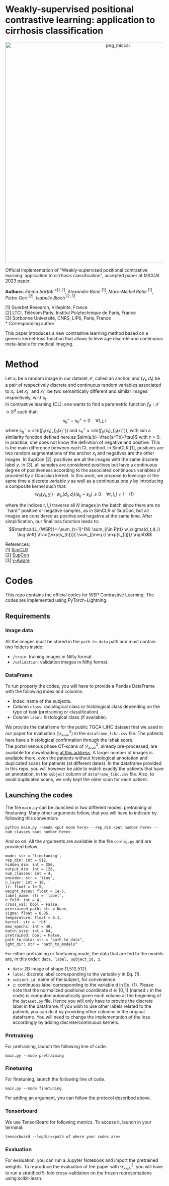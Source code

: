 # Weakly-supervised positional contrastive learning: application to cirrhosis classification

<p align="center">
<img width="700" alt="png_miccai" src="https://github.com/Guerbet-AI/wsp-contrastive/assets/55430451/a4cebc73-d4dc-4db1-8728-b842aa2a1812">
</p>

Official implementation of "Weakly-supervised positional contrastive learning: application to cirrhosis classification", accepted paper at MICCAI 2023 [paper](https://arxiv.org/abs/2307.04617).  

**Authors**: *Emma Sarfati* $^{*[1,2]}$, *Alexandre Bône* $^{[1]}$, *Marc-Michel Rohé* $^{[1]}$, *Pietro Gori* $^{[2]}$, *Isabelle Bloch* $^{[2,3]}$.  

[1] Guerbet Research, Villepinte, France  
[2] LTCI, Télécom Paris, Institut Polytechnique de Paris, France  
[3] Sorbonne Université, CNRS, LIP6, Paris, France  
$*$ Corresponding author


This paper introduces a new contrastive learning method based on a generic kernel-loss function that allows to leverage discrete and continuous meta-labels for medical imaging.  

# Method

Let $x_t$ be a random image in our dataset $\mathcal{X}$, called an anchor, and $(y_t,d_t)$ be a pair of respectively discrete and continuous random variables associated to $x_t$. Let $x_j^-$ and $x_i^+$ be two semantically different and similar images respectively, w.r.t $x_t$.  
In contrastive learning (CL), one wants to find a parametric function $f_{\theta}:\mathcal{X}\rightarrow \mathrm{S}^d$ such that:
$$s_{tj}^- - s_{ti}^+ \leq 0 \quad \forall t,j,i$$
where $s_{tj}^-=sim(f_\theta(x_t),f_\theta(x_j^-))$ and $s_{ti}^+=sim(f_\theta(x_t),f_\theta(x_i^+))$, with $sim$ a similarity function defined here as $sim(a,b)=\frac{a^Tb}{\tau}$ with $\tau>0$.  
In practice, one does not know the definition of negative and positive. This is the main difference between each CL method. In SimCLR [1], positives are two random augmentations of the anchor $x_t$ and negatives are the other images. In SupCon [2], positives are all the images with the same discrete label $y$. In [3], all samples are considered positives but have a continuous degree of positiveness according to the associated continuous variables $d$ provided by a Gaussian kernel. In this work, we propose to leverage at the same time a discrete variable $y$ as well as a continuous one $y$ by introducing a composite kernel such that:
$$w_\delta(y_t,y_i) \cdot w_\sigma(d_t,d_i) (s_{tj}-s_{ti}) \leq 0 \quad \forall t,i,j\neq i \quad (1)$$

where the indices $t,i,j$ traverse all $N$ images in the batch since there are no ``hard'' positive or negative samples, as in SimCLR or SupCon, but all images are considered as positive and negative at the same time. After simplification, our final loss function leads to:  
$$\mathcal{L_{WSP}}=-\sum_{t=1}^{N} \sum_{i\in P(t)} w_\sigma(d_t,d_i) \log \left( \frac{\exp(s_{ti})}{ \sum_{j\neq i} \exp(s_{tj})} \right)$$

References:  
[1] [SimCLR](https://arxiv.org/abs/2002.05709)  
[2] [SupCon](https://arxiv.org/abs/2004.11362)  
[3] [y-Aware](https://arxiv.org/abs/2106.08808)  

# Codes

This repo contains the official codes for WSP Contrastive Learning. The codes are implemented using PyTorch-Lightning. 

## Requirements

### Image data

All the images must be stored in the `path_to_data` path and must contain two folders inside:
- `/train`: training images in Nifty format.
- `/validation`: validation images in Nifty format.

### DataFrame 

To run properly the codes, you will have to provide a Pandas DataFrame with the following index and columns:
- Index: name of the subjects.
- Column `class`: radiological class or histological class depending on the type of task (pretraining or classification).
- Column `label`: histological class (if available).

We provide the dataframe for the public TGCA-LIHC dataset that we used in our paper for evaluation ($\mathcal{D_{histo}}^2$) in the `dataframe_lihc.csv` file. The patients here have a histological confirmation through the Ishak score.    
The portal venous phase CT-scans of $\mathcal{D_{histo}}^2$, already pre-processed, are available for downloading [at this address](https://zenodo.org/record/8199165). A larger number of images is available there, even the patients without histological annotation and duplicated scans for patients (at different dates). In the dataframe provided in this repo, you will however be able to match exactly the patients that have an annotation, in the `subject` column of `dataframe_lihc.csv` file. Also, to avoid duplicated scans, we only kept the older scan for each patient. 

## Launching the codes 

The file `main.py` can be launched in two different modes: pretraining or finetuning. Many other arguments follow, that you will have to indicate by following this convention:

```
python main.py --mode <put mode here> --rep_dim <put number here> --num_classes <put number here>
```

And so on. All the arguments are available in the file `config.py` and are provided below.

```
mode: str = 'finetuning',  
rep_dim: int = 512,  
hidden_dim: int = 256,  
output_dim: int = 128,  
num_classes: int = 4,  
encoder: str = 'tiny',  
n_layer: int = 18,  
lr: float = 1e-5,  
weight_decay: float = 1e-5,  
label_name: str = 'label',  
n_fold: int = 4,  
cross_val: bool = False,  
pretrained_path: str = None,  
sigma: float = 0.85,  
temperature: float = 0.1,  
kernel: str = 'rbf',  
max_epochs: int = 40,  
batch_size: int = 64,  
pretrained: bool = False,  
path_to_data: str = "path_to_data",  
lght_dir: str = "path_to_models"  
```

For either pretraining or finetuning mode, the data that are fed to the models are, in this order: `data, label, subject_id, z`.
- `data`: 2D image of shape (1,512,512).
- `label`: discrete label corresponding to the variable $y$ in Eq. (1).
- `subject_id`: name of the subject, for convenience.
- `z`: continuous label corresponding to the variable $d$ in Eq. (1).
Please note that the normalized positional coordinate $d\in [0,1]$ (named `z` in the code) is computed automatically given each volume at the beginning of the `dataset.py` file. Hence you will only have to provide the discrete label in the dataframe. If you wish to use other labels related to the patients you can do it by providing other columns in the original dataframe. You will need to change the implementation of the loss accordingly by adding discrete/continuous kernels.

### Pretraining

For pretraining, launch the following line of code.
```
main.py --mode pretraining
```

### Finetuning

For finetuning, launch the following line of code.
```
main.py --mode finetuning
```

For adding an argument, you can follow the protocol described above.

### Tensorboard

We use TensorBoard for following metrics. To access it, launch in your terminal:

```
tensorboard --logdir=<path of where your codes are>
```
### Evaluation

For evaluation, you can run a Jupyter Notebook and import the pretrained weights. To reproduce the evaluation of the paper with $\mathcal{D_{histo}}^2$, you will have to run a stratified 5-fold cross-validation on the frozen representations using scikit-learn.
